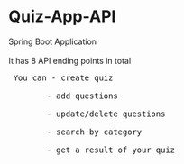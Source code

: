 # Quiz-App-API 
Spring Boot Application     <br> <br>
It has 8 API ending points in total     <br>
<pre> You can - create quiz     <br>
        - add questions     <br>
        - update/delete questions     <br>
        - search by category     <br>
        - get a result of your quiz      <br> </pre>
        
